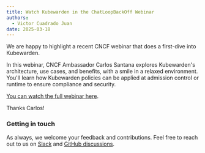 ```yaml
---
title: Watch Kubewarden in the ChatLoopBackOff Webinar
authors:
  - Victor Cuadrado Juan
date: 2025-03-18
---
```


We are happy to highlight a recent CNCF webinar that does a first-dive into
Kubewarden.

In this webinar, CNCF Ambassador Carlos Santana explores Kubewarden's
architecture, use cases, and benefits, with a smile in a
relaxed environment. You'll learn how Kubewarden policies can be applied at
admission control or runtime to ensure compliance and security.

[You can watch the full webinar here](https://www.youtube.com/watch?v=46VGMAH_8jY).

Thanks Carlos!

### Getting in touch

As always, we welcome your feedback and contributions. Feel free to reach out
to us on [Slack](https://kubernetes.slack.com/?redir=%2Fmessages%2Fkubewarden)
and [GitHub discussions](https://github.com/orgs/kubewarden/discussions).
